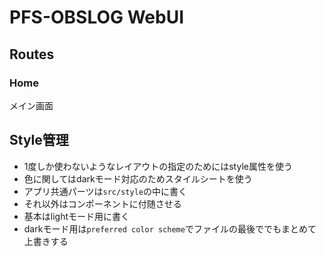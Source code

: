 # PFS-OBSLOG WebUI

## Routes

### Home
メイン画面


## Style管理

* 1度しか使わないようなレイアウトの指定のためにはstyle属性を使う
* 色に関してはdarkモード対応のためスタイルシートを使う
* アプリ共通パーツは`src/style`の中に書く
* それ以外はコンポーネントに付随させる
* 基本はlightモード用に書く
* darkモード用は`preferred color scheme`でファイルの最後ででもまとめて上書きする